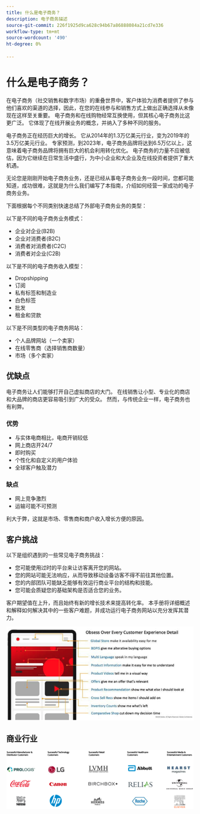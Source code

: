 ```yaml
---
title: 什么是电子商务？
description: 电子商务描述
source-git-commit: 226f1925d9ca628c94b67a86888084a21cd7e336
workflow-type: tm+mt
source-wordcount: '490'
ht-degree: 0%

---
```



# 什么是电子商务？

在电子商务（社交销售和数字市场）的重叠世界中，客户体验为消费者提供了参与他们喜欢的渠道的选择，因此，在您的在线参与和销售方式上做出正确选择从未像现在这样至关重要。 电子商务和在线购物经常互换使用，但其核心电子商务比这更广泛。 它体现了在线开展业务的概念，并纳入了多种不同的服务。

电子商务正在经历巨大的增长。 它从2014年的1.3万亿美元行业，变为2019年的3.5万亿美元行业。 专家预测，到2023年，电子商务品牌将达到6.5万亿以上，这意味着电子商务品牌将拥有巨大的机会利用转化优化。 电子商务的力量不应被低估，因为它继续在日常生活中盛行，为中小企业和大企业及在线投资者提供了重大机遇。

无论您是刚刚开始电子商务业务，还是已经从事电子商务业务一段时间，您都可能知道，成功很难，这就是为什么我们编写了本指南，介绍如何经营一家成功的电子商务业务。

下面根据每个不同类别快速总结了外部电子商务业务的类型：

以下是不同的电子商务业务模式：

- 企业对企业(B2B)
- 企业对消费者(B2C)
- 消费者对消费者(C2C)
- 消费者对企业(C2B)

以下是不同的电子商务收入模型：

- Dropshipping
- 订阅
- 私有标签和制造业
- 白色标签
- 批发
- 租金和贷款

以下是不同类型的电子商务网站：

- 个人品牌网站（一个卖家）
- 在线零售商（选择销售商数量）
- 市场（多个卖家）

## 优缺点

电子商务让人们能够打开自己虚拟商店的大门。 在线销售让小型、专业化的商店和大品牌的商店更容易吸引到广大的受众。 然而，与传统企业一样，电子商务也有利弊。

### 优势

- 与实体电商相比，电商开销较低
- 网上商店开24/7
- 即时购买
- 个性化和自定义的用户体验
- 全球客户触及潜力

### 缺点

- 网上竞争激烈
- 运输可能不可预测

利大于弊，这就是市场、零售商和商户收入增长方便的原因。

## 客户挑战

以下是组织遇到的一些常见电子商务挑战：

- 您可能使用过时的平台来让访客离开您的网站。
- 您的网站可能无法响应，从而导致移动设备访客不得不前往其他位置。
- 您的内部团队可能缺乏能够有效运行商业平台的结构和技能。
- 您可能会质疑您的基础架构是否适合您的业务。

客户期望值在上升，而且始终有新的增长技术来提高转化率。 本手册将详细概述和解释如何解决其中的一些客户难题，并成功运行电子商务网站以充分发挥其潜力。

![商业技术的价值](../../assets/playbooks/commerce-tech.png)

## 商业行业

![商业技术的价值](../../assets/playbooks/commerce-industries.png)

